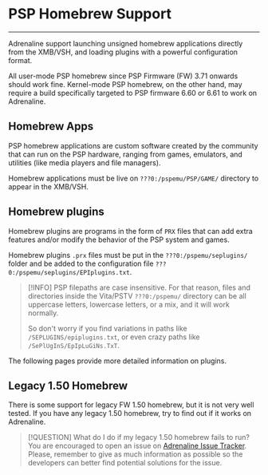 # PSP Homebrew Support
---

Adrenaline support launching unsigned homebrew applications directly from the XMB/VSH, and loading plugins with a powerful configuration format.

All user-mode PSP homebrew since PSP Firmware (FW) 3.71 onwards should work fine. Kernel-mode PSP homebrew, on the other hand, may require a build specifically targeted to PSP firmware 6.60 or 6.61 to work on Adrenaline.

## Homebrew Apps

PSP homebrew applications are custom software created by the community that can run on the PSP hardware, ranging from games, emulators, and utilities (like media players and file managers).

Homebrew applications must be live on `???0:/pspemu/PSP/GAME/` directory to appear in the XMB/VSH.

## Homebrew plugins

Homebrew plugins are programs in the form of `PRX` files that can add extra features and/or modify the behavior of the PSP system and games.

Homebrew plugins `.prx` files must be put in the `???0:/pspemu/seplugins/` folder and be added to the configuration file `???0:/pspemu/seplugins/EPIplugins.txt`.

> [!INFO]
> PSP filepaths are case insensitive. For that reason, files and directories inside the Vita/PSTV `???0:/pspemu/` directory can be all uppercase letters, lowercase letters, or a mix, and it will work normally.
>
> So don't worry if you find variations in paths like `/SEPLUGINS/epiplugins.txt`, or even crazy paths like `/SePlUgInS/EpIpLuGiNs.TxT`.

The following pages provide more detailed information on plugins.


## Legacy 1.50 Homebrew

There is some support for legacy FW 1.50 homebrew, but it is not very well tested. If you have any legacy 1.50 homebrew, try to find out if it works on Adrenaline.

> [!QUESTION] What do I do if my legacy 1.50 homebrew fails to run?
> You are encouraged to open an issue on [Adrenaline Issue Tracker](https://github.com/isage/Adrenaline/issues). Please, remember to give as much information as possible so the developers can better find potential solutions for the issue.